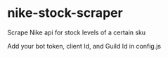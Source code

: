 # nike-stock-scraper

Scrape Nike api for stock levels of a certain sku

Add your bot token, client Id, and Guild Id in config.js
